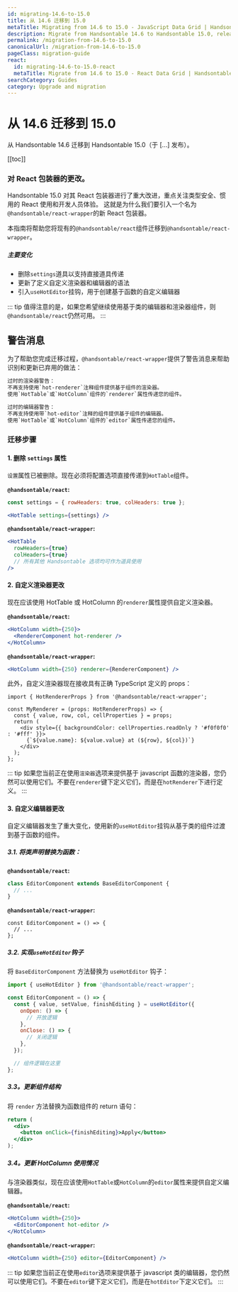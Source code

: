 ```yaml
---
id: migrating-14.6-to-15.0
title: 从 14.6 迁移到 15.0
metaTitle: Migrating from 14.6 to 15.0 - JavaScript Data Grid | Handsontable
description: Migrate from Handsontable 14.6 to Handsontable 15.0, released on [].
permalink: /migration-from-14.6-to-15.0
canonicalUrl: /migration-from-14.6-to-15.0
pageClass: migration-guide
react:
  id: migrating-14.6-to-15.0-react
  metaTitle: Migrate from 14.6 to 15.0 - React Data Grid | Handsontable
searchCategory: Guides
category: Upgrade and migration
---
```


# 从 14.6 迁移到 15.0

从 Handsontable 14.6 迁移到 Handsontable 15.0（于 [...] 发布）。

[[toc]]

### 对 React 包装器的更改。

Handsontable 15.0 对其 React 包装器进行了重大改进，重点关注类型安全、惯用的 React 使用和开发人员体验。
这就是为什么我们要引入一个名为`@handsontable/react-wrapper`的新 React 包装器。

本指南将帮助您将现有的`@handsontable/react`组件迁移到`@handsontable/react-wrapper`。

##### 主要变化
- 删除`settings`道具以支持直接道具传递
- 更新了定义自定义渲染器和编辑器的语法
- 引入`useHotEditor`挂钩，用于创建基于函数的自定义编辑器

::: tip
值得注意的是，如果您希望继续使用基于类的编辑器和渲染器组件，则`@handsontable/react`仍然可用。
:::

## 警告消息

为了帮助您完成迁移过程，`@handsontable/react-wrapper`提供了警告消息来帮助识别和更新已弃用的做法：

```txt
过时的渲染器警告：
不再支持使用`hot-renderer`注释组件提供基于组件的渲染器。 
使用`HotTable`或`HotColumn`组件的`renderer`属性传递您的组件。

过时的编辑器警告：
不再支持使用带`hot-editor`注释的组件提供基于组件的编辑器。 
使用`HotTable`或`HotColumn`组件的`editor`属性传递您的组件。
```

### 迁移步骤

#### 1. 删除 `settings` 属性

`设置`属性已被删除。现在必须将配置选项直接传递到`HotTable`组件。

**`@handsontable/react`:**
```jsx
const settings = { rowHeaders: true, colHeaders: true };

<HotTable settings={settings} />
```

**`@handsontable/react-wrapper`:**
```jsx
<HotTable 
  rowHeaders={true} 
  colHeaders={true}
  // 所有其他 Handsontable 选项均可作为道具使用
/>
```

#### 2. 自定义渲染器更改

现在应该使用 HotTable 或 HotColumn 的`renderer`属性提供自定义渲染器。

**`@handsontable/react`:**
```jsx
<HotColumn width={250}>
  <RendererComponent hot-renderer />
</HotColumn>
```

**`@handsontable/react-wrapper`:**
```jsx
<HotColumn width={250} renderer={RendererComponent} />
```

此外，自定义渲染器现在接收具有正确 TypeScript 定义的 props：

```tsx
import { HotRendererProps } from '@handsontable/react-wrapper';

const MyRenderer = (props: HotRendererProps) => {
  const { value, row, col, cellProperties } = props;
  return (
    <div style={{ backgroundColor: cellProperties.readOnly ? '#f0f0f0' : '#fff' }}>
      {`${value.name}: ${value.value} at (${row}, ${col})`}
    </div>
  );
};
```

::: tip
如果您当前正在使用`渲染器`选项来提供基于 javascript 函数的渲染器，您仍然可以使用它们。不要在`renderer`键下定义它们，而是在`hotRenderer`下进行定义。
:::

#### 3. 自定义编辑器更改

自定义编辑器发生了重大变化，使用新的`useHotEditor`挂钩从基于类的组件过渡到基于函数的组件。

##### 3.1. 将类声明替换为函数：
**`@handsontable/react`:**
```jsx
class EditorComponent extends BaseEditorComponent {
  // ...
}
```

**`@handsontable/react-wrapper`:**
```
const EditorComponent = () => {
  // ...
};
```

##### 3.2. 实现`useHotEditor`钩子
将 `BaseEditorComponent` 方法替换为 `useHotEditor` 钩子：
```jsx
import { useHotEditor } from '@handsontable/react-wrapper';

const EditorComponent = () => {
  const { value, setValue, finishEditing } = useHotEditor({
    onOpen: () => {
      // 开放逻辑
    },
    onClose: () => {
      // 关闭逻辑
    },
  });

  // 组件逻辑在这里
};
```

##### 3.3。更新组件结构
将 `render` 方法替换为函数组件的 return 语句：
```jsx
return (
  <div>
    <button onClick={finishEditing}>Apply</button>
  </div>
);
```

##### 3.4。更新 HotColumn 使用情况
与渲染器类似，现在应该使用`HotTable`或`HotColumn`的`editor`属性来提供自定义编辑器。

**`@handsontable/react`:**
```jsx
<HotColumn width={250}>
  <EditorComponent hot-editor />
</HotColumn>
```
**`@handsontable/react-wrapper`:**
```jsx
<HotColumn width={250} editor={EditorComponent} />
```

::: tip
如果您当前正在使用`editor`选项来提供基于 javascript 类的编辑器，您仍然可以使用它们。不要在`editor`键下定义它们，而是在`hotEditor`下定义它们。
:::
